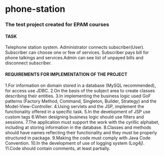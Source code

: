 # phone-station
### The test project created for EPAM courses

#### TASK
 Telephone station system. Administrator connects subscriber(User). Subscriber can choose one or few of services. Subscriber pays bill for phone talkings and services.Admin can see list of unpayed bills and disconnect subscriber.

#### REQUIREMENTS FOR IMPLEMENTATION OF THE PROJECT
   1.For information on domain stored in a database (MySQL recommended), for access use JDBC.
   2.On the basis of the subject area to create classes describing their entities.
   3.In implementing the business logic used GoF patterns (Factory Method, Command, Singleton, Builder, Strategy) and the Model-View-Controller.
   4.Using servlets and the JSP, implement the functionality offered in a specific task.
   5.In the development of JSP use custom tags
   6.When designing business logic should use filters and sessions.
   7.The application must support the work with the cyrillic alphabet, including at storing information in the database.
   8.Classes and methods should have names reflecting their functionality and they must be properly structured in package.
   9.Making the code must comply with Java Code Convention.
   10.In the development of use of logging system (Log4j).
   11.Code should contain comments, at least partially.
